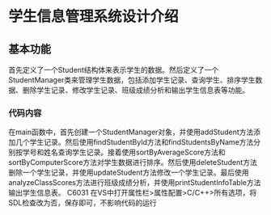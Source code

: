 # 学生信息管理系统设计介绍
## 基本功能
首先定义了一个Student结构体来表示学生的数据。然后定义了一个StudentManager类来管理学生数据，包括添加学生记录、查询学生、排序学生数据、删除学生记录、修改学生记录、班级成绩分析和输出学生信息表等功能。
### 代码内容
在main函数中，首先创建一个StudentManager对象，并使用addStudent方法添加几个学生记录。然后使用findStudentById方法和findStudentsByName方法分别按学号和姓名查询学生记录。接着使用sortByAverageScore方法和sortByComputerScore方法对学生数据进行排序。然后使用deleteStudent方法删除一个学生记录，并使用updateStudent方法修改一个学生记录。最后使用analyzeClassScores方法进行班级成绩分析，并使用printStudentInfoTable方法输出学生信息表。
C6031  在VS中打开属性栏>属性配置>C/C++>所有选项，将SDL检查改为否，保存即可，不影响代码的运行